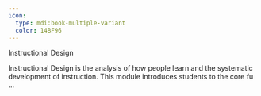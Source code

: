 ```yaml
---
icon:
  type: mdi:book-multiple-variant
  color: 14BF96
---
```

Instructional Design

Instructional Design is the analysis of how people learn and the systematic development of instruction. This module introduces students to the core fu ... 
